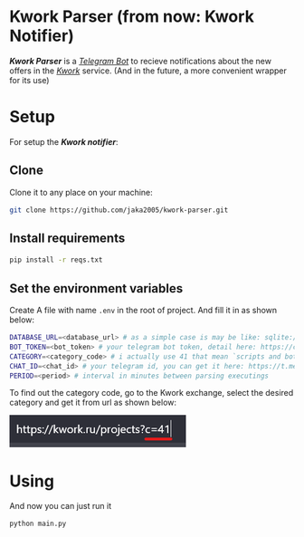 # Kwork Parser (from now: Kwork Notifier)
***Kwork Parser*** is a [*Telegram Bot*](https://core.telegram.org/bots) to recieve notifications about the new offers in the [*Kwork*](https://kwork.ru/seller) service. (And in the future, a more convenient wrapper for its use)

# Setup
For setup the ***Kwork notifier***:

## Clone
Clone it to any place on your machine:
```bash
git clone https://github.com/jaka2005/kwork-parser.git
```
## Install requirements
```bash
pip install -r reqs.txt
```
## Set the environment variables
Create A file with name `.env` in the root of project. And fill it in as shown below:
```bash
DATABASE_URL=<database_url> # as a simple case is may be like: sqlite:///database.db
BOT_TOKEN=<bot_token> # your telegram bot token, detail here: https://core.telegram.org/bots/features#botfather
CATEGORY=<category_code> # i actually use 41 that mean `scripts and bots` in kwork service
CHAT_ID=<chat_id> # your telegram id, you can get it here: https://t.me/getmyid_bot
PERIOD=<period> # interval in minutes between parsing executings
```
To find out the category code, go to the Kwork exchange, select the desired category and get it from url as shown below:

![category_example](/docs/category.png)

# Using
And now you can just run it
```bash
python main.py
```